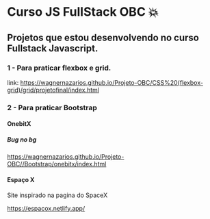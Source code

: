 # Curso JS FullStack OBC :boom:

## Projetos que estou desenvolvendo no curso Fullstack Javascript.

### 1 - Para praticar flexbox e grid. 

link: https://wagnernazarios.github.io/Projeto-OBC/CSS%20(flexbox-grid)/grid/projetofinal/index.html

### 2 - Para praticar Bootstrap

#### OnebitX

##### *Bug no bg*
https://wagnernazarios.github.io/Projeto-OBC//Bootstrap/onebitx/index.html

#### Espaço X
Site inspirado na pagina do SpaceX

https://espacox.netlify.app/
